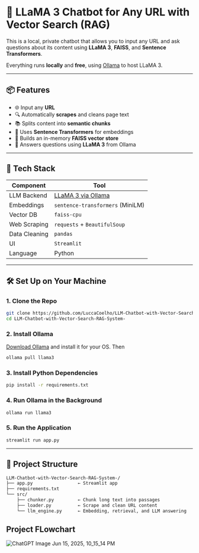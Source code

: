# 🔗 LLaMA 3 Chatbot for Any URL with Vector Search (RAG)

This is a local, private chatbot that allows you to input any URL and ask questions about its content using **LLaMA 3**, **FAISS**, and **Sentence Transformers**.

Everything runs **locally** and **free**, using [Ollama](https://ollama.com) to host LLaMA 3.

---

## 📦 Features
- 🌐 Input any **URL**
- 🔍 Automatically **scrapes** and cleans page text
- 📚 Splits content into **semantic chunks**
- 📌 Uses **Sentence Transformers** for embeddings
- 🧠 Builds an in-memory **FAISS vector store**
- 🤖 Answers questions using **LLaMA 3** from Ollama

---

## 🧰 Tech Stack

| Component       | Tool                                     |
|---------------- |------------------------------------------|
| LLM Backend     | [LLaMA 3 via Ollama](https://ollama.com) |
| Embeddings      | `sentence-transformers` (MiniLM)         |
| Vector DB       | `faiss-cpu`                              |
| Web Scraping    | `requests` + `BeautifulSoup`             |
| Data Cleaning   | `pandas`                                 |                  
| UI              | `Streamlit`                              |
| Language        | Python                                   |

---

## 🛠️ Set Up on Your Machine

### 1. Clone the Repo

```bash
git clone https://github.com/LuccaCoelho/LLM-Chatbot-with-Vector-Search-RAG-System-.git
cd LLM-Chatbot-with-Vector-Search-RAG-System-
```
### 2. Install Ollama

[Download Ollama](https://ollama.com/download) and install it for your OS. Then
```bash
ollama pull llama3
```

### 3. Install Python Dependencies

```bash
pip install -r requirements.txt
```

### 4. Run Ollama in the Background

```bash
ollama run llama3
```

### 5. Run the Application

```bash
streamlit run app.py
```

---
## 📂 Project Structure
```bash
LLM-Chatbot-with-Vector-Search-RAG-System-/
├── app.py                 ← Streamlit app
├── requirements.txt
└── src/
    ├── chunker.py         ← Chunk long text into passages
    ├── loader.py          ← Scrape and clean URL content
    └── llm_engine.py      ← Embedding, retrieval, and LLM answering
```


## Project FLowchart

![ChatGPT Image Jun 15, 2025, 10_15_14 PM](https://github.com/user-attachments/assets/6a4f7197-2636-4b2e-8d17-f31d727b5c70)
